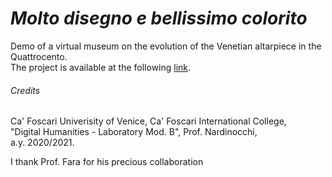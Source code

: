 # _Molto disegno e bellissimo colorito_

Demo of a virtual museum on the evolution of the Venetian altarpiece in the Quattrocento.      
The project is available at the following [link](http://www.nardinan.it/museum/).

###### Credits
Ca' Foscari Univerisity of Venice, Ca' Foscari International College,    
"Digital Humanities - Laboratory Mod. B", Prof. Nardinocchi,         
a.y. 2020/2021.     

I thank Prof. Fara for his precious collaboration 
